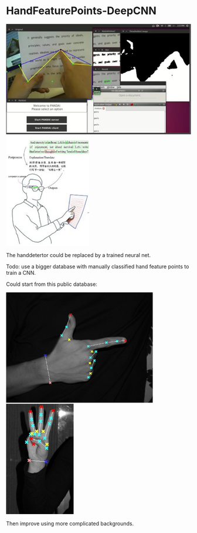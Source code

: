 # HandFeaturePoints-DeepCNN

<img src="figures/demo.jpg" height="300px">
<img src="figures/method.jpg" height="300px">

The handdetertor could be replaced by a trained neural net. 

Todo: use a bigger database with manually classified hand feature points to train a CNN.

Could start from this public database:

<img src="figures/hand1.jpg" height="300px">
<img src="figures/hand2.jpg" height="300px">

Then improve using more complicated backgrounds.
